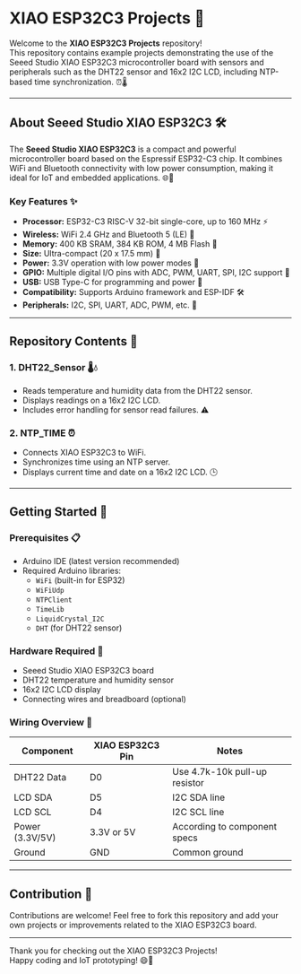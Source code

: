 # XIAO ESP32C3 Projects 🚀

Welcome to the **XIAO ESP32C3 Projects** repository!  
This repository contains example projects demonstrating the use of the Seeed Studio XIAO ESP32C3 microcontroller board with sensors and peripherals such as the DHT22 sensor and 16x2 I2C LCD, including NTP-based time synchronization. ⏰🌡️

---

## About Seeed Studio XIAO ESP32C3 🛠️

The **Seeed Studio XIAO ESP32C3** is a compact and powerful microcontroller board based on the Espressif ESP32-C3 chip. It combines WiFi and Bluetooth connectivity with low power consumption, making it ideal for IoT and embedded applications. 🌐🔋

### Key Features ✨

- **Processor:** ESP32-C3 RISC-V 32-bit single-core, up to 160 MHz ⚡  
- **Wireless:** WiFi 2.4 GHz and Bluetooth 5 (LE) 📶  
- **Memory:** 400 KB SRAM, 384 KB ROM, 4 MB Flash 💾  
- **Size:** Ultra-compact (20 x 17.5 mm) 📏  
- **Power:** 3.3V operation with low power modes 🔌  
- **GPIO:** Multiple digital I/O pins with ADC, PWM, UART, SPI, I2C support 🔧  
- **USB:** USB Type-C for programming and power 🔌  
- **Compatibility:** Supports Arduino framework and ESP-IDF 🛠️  
- **Peripherals:** I2C, SPI, UART, ADC, PWM, etc. 🔗

---

## Repository Contents 📂

### 1. DHT22_Sensor 🌡️💧  
- Reads temperature and humidity data from the DHT22 sensor.  
- Displays readings on a 16x2 I2C LCD.  
- Includes error handling for sensor read failures. ⚠️

### 2. NTP_TIME ⏰  
- Connects XIAO ESP32C3 to WiFi.  
- Synchronizes time using an NTP server.  
- Displays current time and date on a 16x2 I2C LCD. 🕒

---

## Getting Started 🏁

### Prerequisites 📋

- Arduino IDE (latest version recommended)  
- Required Arduino libraries:
  - `WiFi` (built-in for ESP32)  
  - `WiFiUdp`  
  - `NTPClient`  
  - `TimeLib`  
  - `LiquidCrystal_I2C`  
  - `DHT` (for DHT22 sensor)

### Hardware Required 🔌

- Seeed Studio XIAO ESP32C3 board  
- DHT22 temperature and humidity sensor  
- 16x2 I2C LCD display  
- Connecting wires and breadboard (optional)

### Wiring Overview 🔌

| Component       | XIAO ESP32C3 Pin | Notes                          |
|-----------------|------------------|--------------------------------|
| DHT22 Data      | D0               | Use 4.7k-10k pull-up resistor  |
| LCD SDA         | D5               | I2C SDA line                   |
| LCD SCL         | D4               | I2C SCL line                   |
| Power (3.3V/5V) | 3.3V or 5V       | According to component specs   |
| Ground          | GND              | Common ground                  |

---

## Contribution 🤝

Contributions are welcome! Feel free to fork this repository and add your own projects or improvements related to the XIAO ESP32C3 board.

---

Thank you for checking out the XIAO ESP32C3 Projects!  
Happy coding and IoT prototyping! 😄🚀
